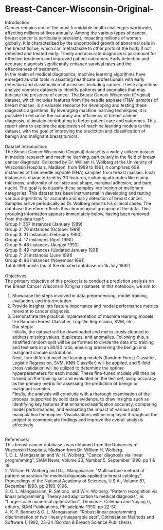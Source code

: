 # Breast-Cancer-Wisconsin-Original-
Introduction:<br/>
Cancer remains one of the most formidable health challenges worldwide, affecting millions of lives annually. Among the various types of cancer, breast cancer is particularly prevalent, impacting millions of women globally. It is characterized by the uncontrolled growth of abnormal cells in the breast tissue, which can metastasize to other parts of the body if not detected and treated early. Timely and accurate diagnosis is paramount for effective treatment and improved patient outcomes. Early detection and accurate diagnosis significantly enhance survival rates and the effectiveness of treatment.<br/>
In the realm of medical diagnostics, machine learning algorithms have emerged as vital tools in assisting healthcare professionals with early detection and classification of diseases, including cancer. These algorithms analyze complex datasets to identify patterns and anomalies that may indicate the presence of cancer. The Breast Cancer Wisconsin (Original) dataset, which includes features from fine needle aspirate (FNA) samples of breast masses, is a valuable resource for developing and testing these diagnostic algorithms. By leveraging machine learning techniques, it is possible to enhance the accuracy and efficiency of breast cancer diagnosis, ultimately contributing to better patient care and outcomes. This report aims to explore the application of machine learning models to this dataset, with the goal of improving the prediction and classification of benign and malignant breast tumors.<br/>
<br/>
Dataset Introduction:<br/>
The Breast Cancer Wisconsin (Original) dataset is a widely utilized dataset in medical research and machine learning, particularly in the field of breast cancer diagnosis. Collected by Dr. William H. Wolberg at the University of Wisconsin Hospitals, Madison, from 1989 to 1991, it comprises 699 instances of fine needle aspirate (FNA) samples from breast masses. Each instance is characterized by 30 features, including attributes like clump thickness, uniformity of cell size and shape, marginal adhesion, and bare nuclei. The goal is to classify these samples into benign or malignant categories. This dataset has been instrumental in developing and testing various algorithms for accurate and early detection of breast cancer.<br/>
Samples arrive periodically as Dr. Wolberg reports his clinical cases. The database therefore reflects this chronological grouping of the data. This grouping information appears immediately below, having been removed from the data itself:<br/>
Group 1: 367 instances (January 1989)<br/>
Group 2: 70 instances (October 1989)<br/>
Group 3: 31 instances (February 1990)<br/>
Group 4: 17 instances (April 1990)<br/>
Group 5: 48 instances (August 1990)<br/>
Group 6: 49 instances (Updated January 1991)<br/>
Group 7: 31 instances (June 1991)<br/>
Group 8: 86 instances (November 1991)<br/>
Total: 699 points (as of the donated database on 15 July 1992)<br/>
<br/>
Objectives<br/>
The primary objective of this project is to conduct a prediction analysis on the Breast Cancer Wisconsin (Original) dataset. In this notebook, we aim to:<br/>
1. Showcase the steps involved in data preprocessing, model training, evaluation, and interpretation.<br/>
2. Provide insights into feature importance and model performance metrics relevant to cancer diagnosis.<br/>
3. Demonstrate the practical implementation of machine learning models like Random Forest Classifier, Logistic Regression, SVM, etc.<br/>
Our steps:<br/>
Initially, the dataset will be downloaded and meticulously cleaned to address missing values, duplicates, and anomalies. Following this, a stratified random split will be performed to divide the data into training and test sets in an 80/20 ratio, ensuring preserving the benign and malignant sample distribution.<br/>
Next, four different machine learning models (Random Forest Classifier, Logistic Regression, SVM, KNN Classifier) will be applied, and 5-fold cross-validation will be utilized to determine the optimal hyperparameters for each model. These fine-tuned models will then be trained on the training set and evaluated on the test set, using accuracy as the primary metric for assessing the prediction of benign or malignant samples.<br/>
Finally, the analysis will conclude with a thorough examination of the process, supported by solid data evidence, to draw insights such as identifying key features that enhanceclassification accuracy, comparing model performances, and evaluating the impact of various data manipulation techniques. Visualizations will be employed throughout the project to communicate findings and improve the overall analysis effectively.<br/>
<br/>
References:<br/>
This breast cancer databases was obtained from the University of Wisconsin Hospitals, Madison from Dr. William H. Wolberg.<br/>
1. O. L. Mangasarian and W. H. Wolberg: "Cancer diagnosis via linear programming", SIAM News, Volume 23, Number 5, September 1990, pp 1 & 18.<br/>
2. William H. Wolberg and O.L. Mangasarian: "Multisurface method of pattern separation for medical diagnosis applied to breast cytology", Proceedings of the National Academy of Sciences, U.S.A., Volume 87, December 1990, pp 9193-9196.<br/>
3. O. L. Mangasarian, R. Setiono, and W.H. Wolberg: "Pattern recognition via linear programming: Theory and application to medical diagnosis", in: "Large-scale numerical optimization", Thomas F. Coleman and Yuying Li, editors, SIAM Publications, Philadelphia 1990, pp 22-30.<br/>
4. K. P. Bennett & O. L. Mangasarian: "Robust linear programming discrimination of two linearly inseparable sets", Optimization Methods and Software 1, 1992, 23-34 (Gordon & Breach Science Publishers).<br/>
